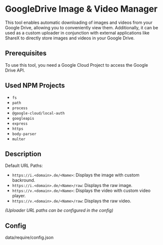 # GoogleDrive Image & Video Manager

This tool enables automatic downloading of images and videos from your Google Drive, allowing you to conveniently view them. Additionally, it can be used as a custom uploader in conjunction with external applications like ShareX to directly store images and videos in your Google Drive.

## Prerequisites

To use this tool, you need a Google Cloud Project to access the Google Drive API.

## Used NPM Projects

- `fs`
- `path`
- `process`
- `@google-cloud/local-auth`
- `googleapis`
- `express`
- `https`
- `body-parser`
- `multer`

## Description

Default URL Paths:

- `https://i.<domain>.de/<Name>`: Displays the image with custom backround.
- `https://i.<domain>.de/<Name>/raw`: Displays the raw image.
- `https://v.<domain>.de/<Name>`: Displays the video with custom video player.
- `https://v.<domain>.de/<Name>/raw`: Displays the raw video.

_(Uploader URL paths can be configured in the config)_

## Config
data/require/config.json
